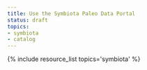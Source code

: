 ```yaml
---
title: Use the Symbiota Paleo Data Portal
status: draft
topics:
- symbiota
- catalog
---
```

{% include resource_list topics='symbiota' %}